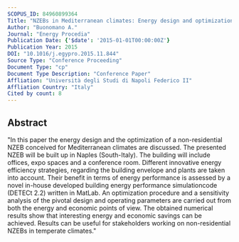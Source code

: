 ```yaml
---
SCOPUS_ID: 84960899364
Title: "NZEBs in Mediterranean climates: Energy design and optimization for a non-residential building"
Author: "Buonomano A."
Journal: "Energy Procedia"
Publication Date: {'$date': '2015-01-01T00:00:00Z'}
Publication Year: 2015
DOI: "10.1016/j.egypro.2015.11.844"
Source Type: "Conference Proceeding"
Document Type: "cp"
Document Type Description: "Conference Paper"
Affliation: "Università degli Studi di Napoli Federico II"
Affliation Country: "Italy"
Cited by count: 8
---
```


## Abstract
"In this paper the energy design and the optimization of a non-residential NZEB conceived for Mediterranean climates are discussed. The presented NZEB will be built up in Naples (South-Italy). The building will include offices, expo spaces and a conference room. Different innovative energy efficiency strategies, regarding the building envelope and plants are taken into account. Their benefit in terms of energy performance is assessed by a novel in-house developed building energy performance simulationcode (DETECt 2.2) written in MatLab. An optimization procedure and a sensitivity analysis of the pivotal design and operating parameters are carried out from both the energy and economic points of view. The obtained numerical results show that interesting energy and economic savings can be achieved. Results can be useful for stakeholders working on non-residential NZEBs in temperate climates."
